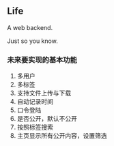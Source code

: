 ## Life

A web backend.

Just so you know.

### 未来要实现的基本功能

1. 多用户
2. 多标签
3. 支持文件上传与下载
4. 自动记录时间
5. 口令登陆
6. 是否公开，默认不公开
7. 按照标签搜索
8. 主页显示所有公开内容，设置筛选

